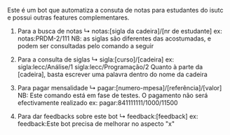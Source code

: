 Este é um bot que automatiza a consuta de notas para estudantes do isutc e possui outras features complementares.

1. Para a busca de notas 
   ↳ notas:[sigla da cadeira]/[nr de estudante]
   ex: notas:PRDM-2/111 
   NB: as siglas são diferentes das acostumadas, e podem ser consultadas
       pelo comando a seguir

2. Para a consulta de siglas
   ↳ sigla:[curso]/[cadeira]
   ex: sigla:lecc/Análise/1
       sigla:lecc/Programação/2
   Quanto à parte da [cadeira], basta escrever uma palavra dentro do nome da cadeira
   
3. Para pagar mensalidade
   ↳ pagar:[numero-mpesa]/[referência]/[valor]
   NB: Este comando está em fase de testes. O pagamento não será efectivamente realizado
   ex: pagar:841111111/1000/11500

4. Para dar feedbacks sobre este bot
   ↳ feedback:[feedback]
   ex: feedback:Este bot precisa de melhorar no aspecto "x"
